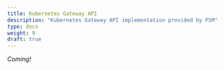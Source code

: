 ```yaml
---
title: Kubernetes Gateway API
description: "Kubernetes Gateway API implementation provided by FSM"
type: docs
weight: 9
draft: true
---
```


*Coming!*
